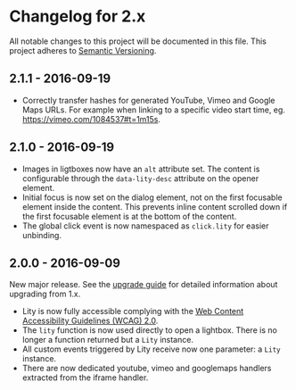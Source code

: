 Changelog for 2.x
=================

All notable changes to this project will be documented in this file.
This project adheres to [Semantic Versioning](http://semver.org).

2.1.1 - 2016-09-19
------------------

  * Correctly transfer hashes for generated YouTube, Vimeo and Google Maps
    URLs. For example when linking to a specific video start time, eg.
    https://vimeo.com/1084537#t=1m15s.

2.1.0 - 2016-09-19
------------------

  * Images in ligtboxes now have an `alt` attribute set. The content is
    configurable through the `data-lity-desc` attribute on the opener element.
  * Initial focus is now set on the dialog element, not on the first focusable
    element inside the content. This prevents inline content scrolled down if
    the first focusable element is at the bottom of the content.
  * The global click event is now namespaced as `click.lity` for easier
    unbinding.

2.0.0 - 2016-09-09
------------------

New major release. See the [upgrade guide](UPGRADE-2.0.md) for detailed
information about upgrading from 1.x.

  * Lity is now fully accessible complying with the [Web Content Accessibility
    Guidelines (WCAG) 2.0](https://www.w3.org/TR/WCAG20/).
  * The `lity` function is now used directly to open a lightbox. There is no
    longer a function returned but a `Lity` instance.
  * All custom events triggered by Lity receive now one parameter: a `Lity`
    instance.
  * There are now dedicated youtube, vimeo and googlemaps handlers extracted
    from the iframe handler.
